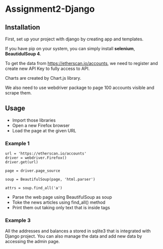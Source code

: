 # Assignment2-Django
## Installation

First, set up your project with django by creating app and templates.

If you have pip on your system, you can simply install **selenium**, **BeautidulSoup 4**.

To get the data from https://etherscan.io/accounts, we need to register and create new API Key to fully access to API.

Charts are created by Chart.js library.

We also need to use webdriver package to page 100 accounts visible and scrape them.

## Usage
* Import those libraries
* Open a new Firefox browser
* Load the page at the given URL
### Example 1
```
url = 'https://etherscan.io/accounts'
driver = webdriver.Firefox()
driver.get(url)

page = driver.page_source

soup = BeautifulSoup(page, 'html.parser')

attrs = soup.find_all('a')
```
* Parse the web page using BeautifulSoup as soup
* Toke the news articles using find_all() method
* Print them out taking only text that is inside tags

### Example 3
All the addresses and balances a stored in sqlite3 that is integrated with Django project. You can also manage the data and add new data by accessing the admin page.
